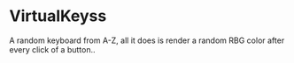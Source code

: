 # VirtualKeyss
A random keyboard from A-Z, all it does is render a random RBG color after every click of a button..
